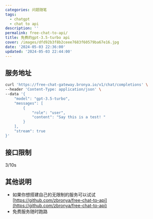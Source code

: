 ```yaml
---
categories: 问题随笔
tags:
  - chatgpt
  - chat to api
description: ''
permalink: free-chat-to-api/
title: 免费的gpt-3.5-turbo api
cover: /images/dfd92b3f8b2ceee7683f60579ba67e16.jpg
date: '2024-05-03 22:36:00'
updated: '2024-05-03 22:44:00'
---
```


## 服务地址


```bash
curl 'https://free-chat-gateway.bronya.io/v1/chat/completions' \
--header 'Content-Type: application/json' \
--data '{
    "model": "gpt-3.5-turbo",
    "messages": [
        {
            "role": "user",
            "content": "Say this is a test! "
        }
    ],
    "stream": true
}'
```


## 接口限制


3/10s


## 其他说明

- 如果你想搭建自己的无限制的服务可以试试 [https://github.com/zbronya/free-chat-to-api](https://github.com/zbronya/free-chat-to-api)
- 免费服务随时跑路
